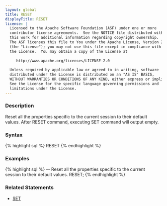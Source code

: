 ```yaml
---
layout: global
title: RESET
displayTitle: RESET
license: |
  Licensed to the Apache Software Foundation (ASF) under one or more
  contributor license agreements.  See the NOTICE file distributed with
  this work for additional information regarding copyright ownership.
  The ASF licenses this file to You under the Apache License, Version 2.0
  (the "License"); you may not use this file except in compliance with
  the License.  You may obtain a copy of the License at
 
     http://www.apache.org/licenses/LICENSE-2.0
 
  Unless required by applicable law or agreed to in writing, software
  distributed under the License is distributed on an "AS IS" BASIS,
  WITHOUT WARRANTIES OR CONDITIONS OF ANY KIND, either express or implied.
  See the License for the specific language governing permissions and
  limitations under the License.
---
```


### Description
Reset all the properties specific to the current session to their default values. After RESET command, executing SET command will output empty.

### Syntax
{% highlight sql %}
RESET
{% endhighlight %}


### Examples
{% highlight sql %}
-- Reset all the properties specific to the current session to their default values.
RESET;
{% endhighlight %}

### Related Statements
- [SET](sql-ref-syntax-aux-conf-mgmt-set.html)
